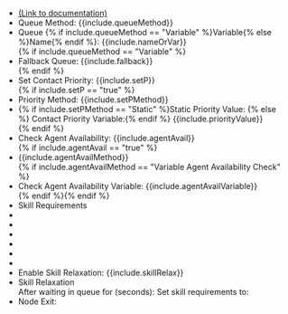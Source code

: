 <!-- Escape brackets \{\{ variable \}\} -->
<ul>
<li><a href="https://help.webex.com/en-us/article/n5595zd/Webex-Contact-Center-Setup-and-Administration-Guide#Cisco_Generic_Topic.dita_c93b6399-3cd7-4c86-9e82-48a82469fb8e" target="_blank">(Link to documentation)</a></li>
<li>Queue Method: {{include.queueMethod}}</li>
<li>Queue {% if include.queueMethod == "Variable" %}Variable{% else %}Name{% endif %}: {{include.nameOrVar}}</li>
{% if include.queueMethod == "Variable" %}<li>Fallback Queue: {{include.fallback}}</li>{% endif %}
<li>Set Contact Priority: {{include.setP}}</li>
{% if include.setP == "true" %}<li>Priority Method: {{include.setPMethod}}</li>
<li>{% if include.setPMethod == "Static" %}Static Priority Value: {% else %} Contact Priority Variable:{% endif %} {{include.priorityValue}}</li> {% endif %}
<li>Check Agent Availability: {{include.agentAvail}} </li>
{% if include.agentAvail == "true" %}<li>{{include.agentAvailMethod}}</li>
{% if include.agentAvailMethod == "Variable Agent Availability Check" %} <li>Check Agent Availability Variable: {{include.agentAvailVariable}}</li> {% endif %}{% endif %}

<li>Skill Requirements</li>
<li></li>
<li></li>
<li></li>
<li></li>
<li></li>
<li></li>
<li>Enable Skill Relaxation: {{include.skillRelax}}</li>
<li>Skill Relaxation</li>
After waiting in queue for (seconds):
Set skill requirements to:
<li>Node Exit: </li>
</ul>

